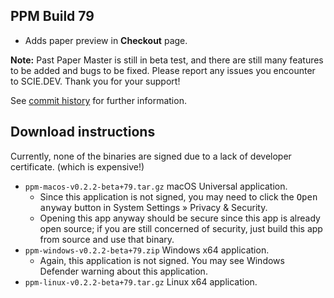 ## PPM Build 79

- Adds paper preview in **Checkout** page.

**Note:** Past Paper Master is still in beta test, and there are still many features to be added and bugs to be fixed. Please report any issues you encounter to SCIE.DEV. Thank you for your support!

See [commit history](https://github.com/SCIEDEV/PastPaperMaster/commits/main) for further information.

## Download instructions

Currently, none of the binaries are signed due to a lack of developer certificate. (which is expensive!)

- `ppm-macos-v0.2.2-beta+79.tar.gz` macOS Universal application.
  - Since this application is not signed, you may need to click the <kbd>Open anyway</kbd> button in System Settings » Privacy & Security.
  - Opening this app anyway should be secure since this app is already open source; if you are still concerned of security, just build this app from source and use that binary.
- `ppm-windows-v0.2.2-beta+79.zip` Windows x64 application.
  - Again, this application is not signed. You may see Windows Defender warning about this application.
- `ppm-linux-v0.2.2-beta+79.tar.gz` Linux x64 application.
